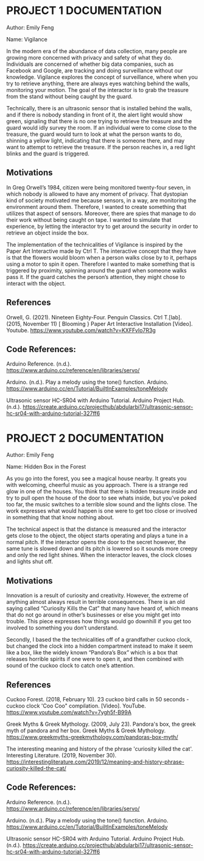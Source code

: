 # PROJECT 1 DOCUMENTATION

Author: Emily Feng

Name: Vigilance

In the modern era of the abundance of data collection, many people are growing more concerned with privacy and safety of what they do. Individuals are concerned of whether big data companies, such as Facebook and Google, are tracking and doing surveillance without our knowledge. Vigilance explores the concept of surveillance, where when you try to retrieve anything, there are always eyes watching behind the walls, monitoring your motion. The goal of the interactor is to grab the treasure from the stand without being caught by the guard.

Technically, there is an ultrasonic sensor that is installed behind the walls, and if there is nobody standing in front of it, the alert light would show green, signaling that there is no one trying to retrieve the treasure and the guard would idly survey the room. If an individual were to come close to the treasure, the guard would turn to look at what the person wants to do, shinning a yellow light, indicating that there is someone there, and may want to attempt to retrieve the treasure. If the person reaches in, a red light blinks and the guard is triggered.

## Motivations
In Greg Orwell’s 1984, citizen were being monitored twenty-four seven, in which nobody is allowed to have any moment of privacy. That dystopian kind of society motivated me because sensors, in a way, are monitoring the environment around them. Therefore, I wanted to create something that utilizes that aspect of sensors. Moreover, there are spies that manage to do their work without being caught on tape. I wanted to simulate that experience, by letting the interactor try to get around the security in order to retrieve an object inside the box.

The implementation of the technicalities of Vigilance is inspired by the Paper Art Interactive made by Ctrl T. The interactive concept that they have is that the flowers would bloom when a person walks close by to it, perhaps using a motor to spin it open. Therefore I wanted to make something that is triggered by proximity, spinning around the guard when someone walks pass it. If the guard catches the person’s attention, they might chose to interact with the object.

## References
Orwell, G. (2021). Nineteen Eighty-Four. Penguin Classics.
Ctrl T.[lab]. (2015, November 11) [ Blooming } Paper Art Interactive Installation 	 	[Video]. Youtube. https://www.youtube.com/watch?v=KXFFvIo7R3g

## Code References:
Arduino Reference. (n.d.). https://www.arduino.cc/reference/en/libraries/servo/

Arduino. (n.d.). Play a melody using the tone() function. Arduino. https://www.arduino.cc/en/Tutorial/BuiltInExamples/toneMelody

Ultrasonic sensor HC-SR04 with Arduino Tutorial. Arduino Project Hub. (n.d.). https://create.arduino.cc/projecthub/abdularbi17/ultrasonic-sensor-hc-sr04-with-arduino-tutorial-327ff6

# PROJECT 2 DOCUMENTATION

Author: Emily Feng

Name: Hidden Box in the Forest

As you go into the forest, you see a magical house nearby. It greats you with welcoming, cheerful music as you approach. There is a strange red glow in one of the houses. You think that there is hidden treasure inside and try to pull open the house of the door to see whats inside, but you’ve poked too far, the music switches to a terrible slow sound and the lights close. The work expresses what would happen is one were to get too close or involved in something that that know nothing about.

The technical aspect is that the distance is measured and the interactor gets close to the object, the object starts operating and plays a tune in a normal pitch. If the interactor opens the door to the secret however, the same tune is slowed down and its pitch is lowered so it sounds more creepy and only the red light shines. When the interactor leaves, the clock closes and lights shut off.

## Motivations
Innovation is a result of curiosity and creativity. However, the extreme of anything almost always result in terrible consequences. There is an old saying called “Curiosity Kills the Cat” that many have heard of, which means that do not go around in other’s businesses or else you might get into trouble. This piece expresses how things would go downhill if you get too involved to something you don’t understand. 

Secondly, I based the the technicalities off of a grandfather cuckoo clock, but changed the clock into a hidden compartment instead to make it seem like a box, like the widely known “Pandora’s Box” which is a box that releases horrible spirits if one were to open it, and then combined with sound of the cuckoo clock to catch one’s attention.

## References
Cuckoo Forest. (2018, February 10). 23 cuckoo bird calls in 50 seconds - cuckoo clock 'Coo Coo" compilation. [Video]. YouTube. https://www.youtube.com/watch?v=7ygh5f-B99A

Greek Myths & Greek Mythology. (2009, July 23). Pandora's box, the greek myth of pandora and her box. Greek Myths & Greek Mythology. https://www.greekmyths-greekmythology.com/pandoras-box-myth/

The interesting meaning and history of the phrase 'curiosity killed the cat'. Interesting Literature. (2019, November 30).  https://interestingliterature.com/2019/12/meaning-and-history-phrase-curiosity-killed-the-cat/

## Code References:
Arduino Reference. (n.d.). https://www.arduino.cc/reference/en/libraries/servo/

Arduino. (n.d.). Play a melody using the tone() function. Arduino. https://www.arduino.cc/en/Tutorial/BuiltInExamples/toneMelody

Ultrasonic sensor HC-SR04 with Arduino Tutorial. Arduino Project Hub. (n.d.). https://create.arduino.cc/projecthub/abdularbi17/ultrasonic-sensor-hc-sr04-with-arduino-tutorial-327ff6





